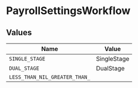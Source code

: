 # PayrollSettingsWorkflow


## Values

| Name                          | Value                         |
| ----------------------------- | ----------------------------- |
| `SINGLE_STAGE`                | SingleStage                   |
| `DUAL_STAGE`                  | DualStage                     |
| `LESS_THAN_NIL_GREATER_THAN_` | <nil>                         |